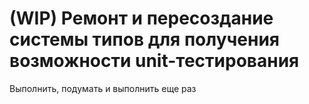 # (WIP) Ремонт и пересоздание системы типов для получения возможности unit-тестирования

Выполнить, подумать и
выполнить еще раз
